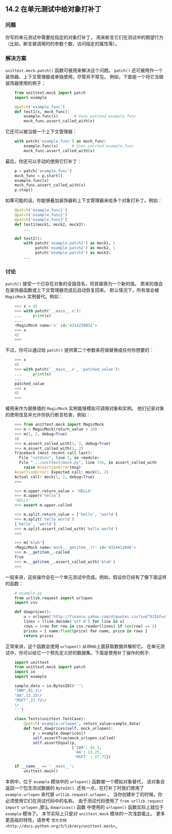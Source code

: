 ## 14.2 在单元测试中给对象打补丁 ##
### 问题 ###
你写的单元测试中需要给指定的对象打补丁，
用来断言它们在测试中的期望行为（比如，断言被调用时的参数个数，访问指定的属性等）。
### 解决方案 ###
``unittest.mock.patch()`` 函数可被用来解决这个问题。
``patch()`` 还可被用作一个装饰器、上下文管理器或单独使用，尽管并不常见。
例如，下面是一个将它当做装饰器使用的例子：
```python
    from unittest.mock import patch
    import example

    @patch('example.func')
    def test1(x, mock_func):
        example.func(x)       # Uses patched example.func
        mock_func.assert_called_with(x)

```
它还可以被当做一个上下文管理器：
```python
    with patch('example.func') as mock_func:
        example.func(x)      # Uses patched example.func
        mock_func.assert_called_with(x)

```
最后，你还可以手动的使用它打补丁：
```python
    p = patch('example.func')
    mock_func = p.start()
    example.func(x)
    mock_func.assert_called_with(x)
    p.stop()

```
如果可能的话，你能够叠加装饰器和上下文管理器来给多个对象打补丁。例如：
```python
    @patch('example.func1')
    @patch('example.func2')
    @patch('example.func3')
    def test1(mock1, mock2, mock3):
        ...

    def test2():
        with patch('example.patch1') as mock1, \
             patch('example.patch2') as mock2, \
             patch('example.patch3') as mock3:
        ...

```
### 讨论 ###
``patch()`` 接受一个已存在对象的全路径名，将其替换为一个新的值。
原来的值会在装饰器函数或上下文管理器完成后自动恢复回来。
默认情况下，所有值会被 ``MagicMock`` 实例替代。例如：
```python
    >>> x = 42
    >>> with patch('__main__.x'):
    ...     print(x)
    ...
    <MagicMock name='x' id='4314230032'>
    >>> x
    42
    >>>

```
不过，你可以通过给 ``patch()`` 提供第二个参数来将值替换成任何你想要的：
```python
    >>> x
    42
    >>> with patch('__main__.x', 'patched_value'):
    ...     print(x)
    ...
    patched_value
    >>> x
    42
    >>>

```
被用来作为替换值的 ``MagicMock`` 实例能够模拟可调用对象和实例。
他们记录对象的使用信息并允许你执行断言检查，例如：
```python
    >>> from unittest.mock import MagicMock
    >>> m = MagicMock(return_value = 10)
    >>> m(1, 2, debug=True)
    10
    >>> m.assert_called_with(1, 2, debug=True)
    >>> m.assert_called_with(1, 2)
    Traceback (most recent call last):
      File "<stdin>", line 1, in <module>
      File ".../unittest/mock.py", line 726, in assert_called_with
        raise AssertionError(msg)
    AssertionError: Expected call: mock(1, 2)
    Actual call: mock(1, 2, debug=True)
    >>>

    >>> m.upper.return_value = 'HELLO'
    >>> m.upper('hello')
    'HELLO'
    >>> assert m.upper.called

    >>> m.split.return_value = ['hello', 'world']
    >>> m.split('hello world')
    ['hello', 'world']
    >>> m.split.assert_called_with('hello world')
    >>>

    >>> m['blah']
    <MagicMock name='mock.__getitem__()' id='4314412048'>
    >>> m.__getitem__.called
    True
    >>> m.__getitem__.assert_called_with('blah')
    >>>

```
一般来讲，这些操作会在一个单元测试中完成。例如，假设你已经有了像下面这样的函数：
```python
    # example.py
    from urllib.request import urlopen
    import csv

    def dowprices():
        u = urlopen('http://finance.yahoo.com/d/quotes.csv?s=@^DJI&f=sl1')
        lines = (line.decode('utf-8') for line in u)
        rows = (row for row in csv.reader(lines) if len(row) == 2)
        prices = { name:float(price) for name, price in rows }
        return prices

```
正常来讲，这个函数会使用 ``urlopen()`` 从Web上面获取数据并解析它。
在单元测试中，你可以给它一个预先定义好的数据集。下面是使用补丁操作的例子:
```python
    import unittest
    from unittest.mock import patch
    import io
    import example

    sample_data = io.BytesIO(b'''\
    "IBM",91.1\r
    "AA",13.25\r
    "MSFT",27.72\r
    \r
    ''')

    class Tests(unittest.TestCase):
        @patch('example.urlopen', return_value=sample_data)
        def test_dowprices(self, mock_urlopen):
            p = example.dowprices()
            self.assertTrue(mock_urlopen.called)
            self.assertEqual(p,
                             {'IBM': 91.1,
                              'AA': 13.25,
                              'MSFT' : 27.72})

    if __name__ == '__main__':
        unittest.main()

```
本例中，位于 ``example`` 模块中的 ``urlopen()`` 函数被一个模拟对象替代，
该对象会返回一个包含测试数据的 ``ByteIO()``.
还有一点，在打补丁时我们使用了 ``example.urlopen`` 来代替 ``urllib.request.urlopen`` 。
当你创建补丁的时候，你必须使用它们在测试代码中的名称。
由于测试代码使用了 ``from urllib.request import urlopen`` ,那么 ``dowprices()`` 函数
中使用的 ``urlopen()`` 函数实际上就位于 ``example`` 模块了。
本节实际上只是对 ``unittest.mock`` 模块的一次浅尝辄止。
更多更高级的特性，请参考 `官方文档 <http://docs.python.org/3/library/unittest.mock>`_
